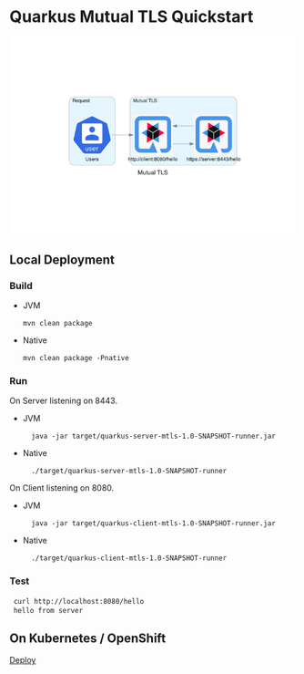 # Quarkus Mutual TLS Quickstart

![mutual_tls.png](images/mutual_tls.png)

## Local Deployment

### Build

* JVM 
  ```
  mvn clean package
  ```
* Native
  ```
  mvn clean package -Pnative
  ```

### Run

On Server listening on 8443.

* JVM 
  ```
    java -jar target/quarkus-server-mtls-1.0-SNAPSHOT-runner.jar
  ```
* Native
  ```
    ./target/quarkus-server-mtls-1.0-SNAPSHOT-runner
  ```
 
On Client listening on 8080.

* JVM 
  ```
    java -jar target/quarkus-client-mtls-1.0-SNAPSHOT-runner.jar
  ```
* Native
  ```
    ./target/quarkus-client-mtls-1.0-SNAPSHOT-runner
  ```
  
### Test

```
 curl http://localhost:8080/hello
 hello from server
```

## On Kubernetes / OpenShift

[Deploy](./deploy/README.md)